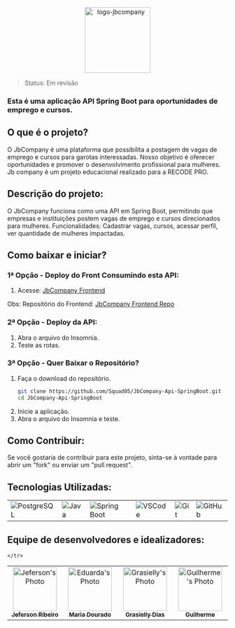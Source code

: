 <div align="center">
 <a href="https://github.com/Squad05/JbCompany-Api-SpringBoot">
    <img src="https://github.com/Squad05/JbCompany-Api-SpringBoot/assets/129866444/7f00e0d2-8eff-40b2-a44d-5d7848edcaf3" alt="logo-jbcompany" width="150" >
  </a>
</p>
</div>

> Status: Em revisão

### Esta é uma aplicação API Spring Boot para oportunidades de emprego e cursos.

## O que é o projeto?

O JbCompany é uma plataforma que possibilita a postagem de vagas de emprego e cursos para garotas interessadas. Nosso objetivo é oferecer oportunidades e promover o desenvolvimento profissional para mulheres.
Jb company é um projeto educacional realizado para a RECODE PRO.

## Descrição do projeto:

O JbCompany funciona como uma API em Spring Boot, permitindo que empresas e instituições postem vagas de emprego e cursos direcionados para mulheres.
Funcionalidades: Cadastrar vagas, cursos, acessar perfil, ver quantidade de mulheres impactadas. 


## Como baixar e iniciar?

### 1ª Opção - Deploy do Front Consumindo esta API:
1. Acesse: [JbCompany Frontend](https://jbcompany.vercel.app/)

Obs: Repositório do Frontend: [JbCompany Frontend Repo](https://github.com/Squad05/jbcompany-next-front)

### 2ª Opção - Deploy da API:
1. Abra o arquivo do Insomnia.
2. Teste as rotas.

### 3ª Opção - Quer Baixar o Repositório?
1. Faça o download do repositório.
    ```bash
    git clone https://github.com/Squad05/JbCompany-Api-SpringBoot.git
    cd JbCompany-Api-SpringBoot
    ```
2. Inicie a aplicação.
3. Abra o arquivo do Insomnia e teste.

## Como Contribuir:

Se você gostaria de contribuir para este projeto, sinta-se à vontade para abrir um "fork" ou enviar um "pull request".

## Tecnologias Utilizadas:

<table>
  <tr>
    <td><img src="https://img.icons8.com/color/48/000000/postgreesql.png" alt="PostgreSQL" /></td>
    <td><img src="https://img.icons8.com/color/48/000000/java-coffee-cup-logo.png" alt="Java" /></td>
    <td><img src="https://img.icons8.com/color/48/000000/spring-logo.png" alt="Spring Boot" /></td>
    <td><img src="https://img.icons8.com/color/48/000000/visual-studio-code-2019.png" alt="VSCode" /></td>
    <td><img src="https://img.icons8.com/color/48/000000/git.png" alt="Git" /></td>
    <td><img src="https://img.icons8.com/color/48/000000/github.png" alt="GitHub" /></td>
  </tr>
</table>

## Equipe de desenvolvedores e idealizadores:

<table>
  <tbody>
    <tr>
      <td align="center" valign="top" width="20%">
        <a href="https://github.com/1Jeferson">
          <img src="https://avatars.githubusercontent.com/u/120865777?v=4" width="100px;" alt="Jeferson's Photo">
          <br />
          <sub><b>Jeferson Ribeiro</b></sub>
        </a>
      </td>
           <td align="center" valign="top" width="20%">
        <a href="https://github.com/MeDourado">
          <img src="https://avatars.githubusercontent.com/u/99136551?v=4" width="100px;" alt="Eduarda's Photo">
          <br />
          <sub><b>Maria Dourado</b></sub>
        </a>
      </td>
            <td align="center" valign="top" width="20%">
        <a href="https://github.com/Grasielly84">
          <img src="https://avatars.githubusercontent.com/u/129866444?v=4" width="100px;" alt="Grasielly's Photo">
          <br />
          <sub><b>Grasielly Dias </b></sub>
        </a>
      </td>
      <td align="center" valign="top" width="20%">
        <a href="https://github.com/guidev1989">
          <img src="URL_DA_IMAGEM_DO_GUILHERME" width="100px;" alt="Guilherme's Photo">
          <br />
          <sub><b>Guilherme</b></sub>
        </a>
      </td>
     
    </tr>
  </tbody>
</table>
